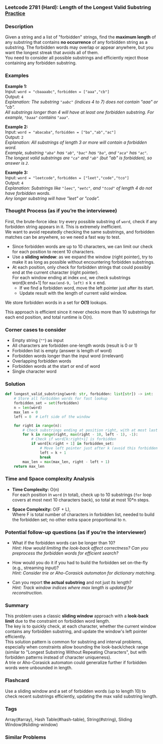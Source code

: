 ### Leetcode 2781 (Hard): Length of the Longest Valid Substring [Practice](https://leetcode.com/problems/length-of-the-longest-valid-substring)

### Description  
Given a string and a list of "forbidden" strings, find the **maximum length** of any substring that contains **no occurrence** of any forbidden string as a substring. The forbidden words may overlap or appear anywhere, but you want the longest streak that avoids all of them.  
You need to consider all possible substrings and efficiently reject those containing any forbidden substring.

### Examples  

**Example 1:**  
Input: `word = "cbaaaabc"`, `forbidden = ["aaa","cb"]`  
Output: `4`  
*Explanation: The substring `"aabc"` (indices 4 to 7) does not contain "aaa" or "cb".  
All substrings longer than 4 will have at least one forbidden substring. For example, `"baaa"` contains `"aaa"`.*

**Example 2:**  
Input: `word = "abacaba"`, `forbidden = ["ba","ab","ac"]`  
Output: `2`  
*Explanation: All substrings of length 3 or more will contain a forbidden word.  
Example, substring `"aba"` has `"ab"`, `"bac"` has `"ba"`, and `"aca"` has `"ac"`.  
The longest valid substrings are `"ca"` and `"ab"` (but "ab" is forbidden), so answer is `2`.*

**Example 3:**  
Input: `word = "leetcode"`, `forbidden = ["leet","code","tco"]`  
Output: `4`  
*Explanation: Substrings like `"leec"`, `"eetc"`, and `"tcod"` of length 4 do not have forbidden words.  
Any longer substring will have "leet" or "code".*

### Thought Process (as if you’re the interviewee)  

First, the brute-force idea: try every possible substring of `word`, check if any forbidden string appears in it. This is extremely inefficient.  
We want to avoid repeatedly checking the same substrings, and forbidden matches can be anywhere, so we need a fast way to test.  

- Since forbidden words are up to 10 characters, we can limit our check for each position to recent 10 characters.
- Use a **sliding window**: as we expand the window (right pointer), try to make it as long as possible without encountering forbidden substrings.
- At each position, only check for forbidden strings that could possibly end at the current character (right pointer).  
For each window ending at index `end`, we check substrings word[k:end+1] for `max(end-9, left)` ≤ k ≤ end.
  - If we find a forbidden word, move the left pointer just after its start.
  - Update result with the length of current valid window.

We store forbidden words in a set for **O(1)** lookups.

This approach is efficient since it never checks more than 10 substrings for each end position, and total runtime is O(n).

### Corner cases to consider  
- Empty string (`""`) as input
- All characters are forbidden one-length words (result is 0 or 1)
- Forbidden list is empty (answer is length of word)
- Forbidden words longer than the input word (irrelevant)
- Overlapping forbidden words
- Forbidden words at the start or end of word
- Single character word

### Solution

```python
def longest_valid_substring(word: str, forbidden: list[str]) -> int:
    # Store all forbidden words for fast lookup
    forbidden_set = set(forbidden)
    n = len(word)
    max_len = 0
    left = 0  # Left side of the window

    for right in range(n):
        # Check substrings ending at position right, with at most last 10 characters
        for k in range(right, max(right - 10, left - 1), -1):
            # Check if word[k:right+1] is forbidden
            if word[k:right + 1] in forbidden_set:
                # Move left pointer just after k (avoid this forbidden substring)
                left = k + 1
                break
        max_len = max(max_len, right - left + 1)
    return max_len
```

### Time and Space complexity Analysis  

- **Time Complexity:** O(n)  
  For each position in `word` (n total), check up to 10 substrings (`for` loop covers at most next 10 characters back), so total at most 10\*n steps.

- **Space Complexity:** O(F + L),  
  Where F is total number of characters in forbidden list, needed to build the forbidden set; no other extra space proportional to n.

### Potential follow-up questions (as if you’re the interviewer)  

- What if the forbidden words can be longer than 10?  
  *Hint: How would limiting the look-back affect correctness? Can you preprocess the forbidden words for efficient search?*

- How would you do it if you had to build the forbidden set on-the-fly (e.g., streaming input)?  
  *Hint: Consider trie or Aho-Corasick automaton for dictionary matching.*

- Can you report **the actual substring** and not just its length?  
  *Hint: Track window indices where max length is updated for reconstruction.*

### Summary
This problem uses a classic **sliding window** approach with a **look-back limit** due to the constraint on forbidden word length.  
The key is to quickly check, at each character, whether the current window contains any forbidden substring, and update the window's left pointer efficiently.  
This solution pattern is common for substring and interval problems, especially when constraints allow bounding the look-back/check range (similar to "Longest Substring Without Repeating Characters", but with forbidden patterns instead of character uniqueness).  
A trie or Aho-Corasick automaton could generalize further if forbidden words were unbounded in length.


### Flashcard
Use a sliding window and a set of forbidden words (up to length 10) to check recent substrings efficiently, updating the max valid substring length.

### Tags
Array(#array), Hash Table(#hash-table), String(#string), Sliding Window(#sliding-window)

### Similar Problems
